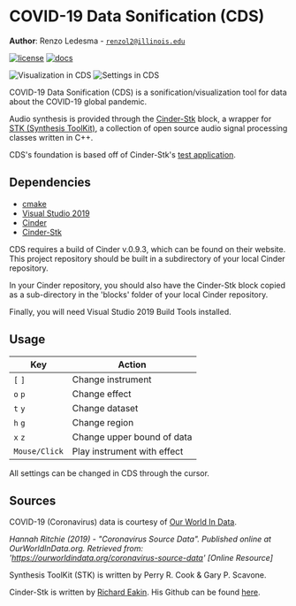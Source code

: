 # COVID-19 Data Sonification (CDS)
**Author**: Renzo Ledesma - [`renzol2@illinois.edu`](mailto:renzol2@illinois.edu)

[![license](https://img.shields.io/badge/license-MIT-green)](LICENSE)
[![docs](https://img.shields.io/badge/docs-yes-brightgreen)](docs/README.md)

![Visualization in CDS](https://i.imgur.com/lTjYK9O.png)
![Settings in CDS](https://i.imgur.com/zMm5urB.png)

COVID-19 Data Sonification (CDS) is a sonification/visualization
 tool for data about the COVID-19 global pandemic.
 
Audio synthesis is provided through the [Cinder-Stk](https://github.com/richardeakin/Cinder-Stk)
block, a wrapper for [STK (Synthesis ToolKit)](https://ccrma.stanford.edu/software/stk/index.html),
 a collection of open source audio signal processing classes written in C++. 

CDS's foundation is based off of 
Cinder-Stk's [test application](https://github.com/richardeakin/Cinder-Stk/blob/master/samples/StkTest/src/StkTestApp.cpp).

<h2>Dependencies</h2>

- [cmake](https://cmake.org/)
- [Visual Studio 2019](https://visualstudio.microsoft.com/visual-cpp-build-tools/)
- [Cinder](https://libcinder.org/)
- [Cinder-Stk](https://github.com/richardeakin/Cinder-Stk)

CDS requires a build of Cinder v.0.9.3, which can be found on their website.
This project repository should be built in a subdirectory of your local Cinder
repository.

In your Cinder repository, you should also have the Cinder-Stk block copied
as a sub-directory in the 'blocks' folder of your local Cinder repository.

Finally, you will need Visual Studio 2019 Build Tools installed.

<h2>Usage</h2>

| Key           | Action                       |
|---------------|------------------------------|
| `[` `]`       | Change instrument            |
| `o` `p`       | Change effect                |
| `t` `y`       | Change dataset               |
| `h` `g`       | Change region                |
| `x` `z`       | Change upper bound of data   |
| `Mouse/Click` | Play instrument with effect  |

All settings can be changed in CDS through the cursor.

<h2>Sources</h2>

COVID-19 (Coronavirus) data is courtesy of 
[Our World In Data](https://ourworldindata.org/coronavirus-source-data).


*Hannah Ritchie (2019) - "Coronavirus Source Data". 
Published online at OurWorldInData.org. Retrieved from: 'https://ourworldindata.org/coronavirus-source-data' [Online Resource]*

Synthesis ToolKit (STK) is written by Perry R. Cook & Gary P. Scavone.

Cinder-Stk is written by [Richard Eakin](https://rteakin.com/).
His Github can be found [here](https://github.com/richardeakin).